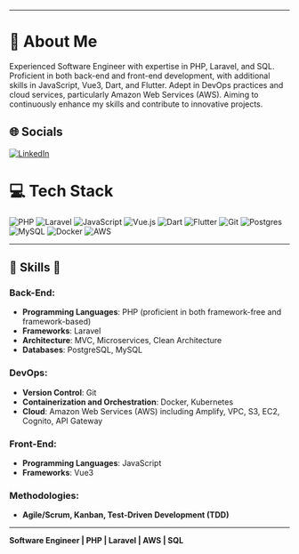 
---

# 🌟 About Me
Experienced Software Engineer with expertise in PHP, Laravel, and SQL. Proficient in both back-end and front-end development, with additional skills in JavaScript, Vue3, Dart, and Flutter. Adept in DevOps practices and cloud services, particularly Amazon Web Services (AWS). Aiming to continuously enhance my skills and contribute to innovative projects.

## 🌐 Socials
[![LinkedIn](https://img.shields.io/badge/LinkedIn-%230077B5.svg?logo=linkedin&logoColor=white)](https://www.linkedin.com/in/ricardoaalbuquerque) 

# 💻 Tech Stack
![PHP](https://img.shields.io/badge/php-777BB4?style=for-the-badge&logo=php&logoColor=white) ![Laravel](https://img.shields.io/badge/laravel-FF2D20?style=for-the-badge&logo=laravel&logoColor=white) ![JavaScript](https://img.shields.io/badge/javascript-F7DF1E?style=for-the-badge&logo=javascript&logoColor=black) ![Vue.js](https://img.shields.io/badge/vuejs-4FC08D?style=for-the-badge&logo=vue.js&logoColor=white) ![Dart](https://img.shields.io/badge/dart-0175C2?style=for-the-badge&logo=dart&logoColor=white) ![Flutter](https://img.shields.io/badge/flutter-02569B?style=for-the-badge&logo=flutter&logoColor=white) ![Git](https://img.shields.io/badge/git-F05032?style=for-the-badge&logo=git&logoColor=white) ![Postgres](https://img.shields.io/badge/postgres-316192?style=for-the-badge&logo=postgresql&logoColor=white) ![MySQL](https://img.shields.io/badge/mysql-4479A1?style=for-the-badge&logo=mysql&logoColor=white) ![Docker](https://img.shields.io/badge/docker-2496ED?style=for-the-badge&logo=docker&logoColor=white) ![AWS](https://img.shields.io/badge/AWS-232F3E?style=for-the-badge&logo=amazon-aws&logoColor=white)

---

## 🧰 Skills 🧰

### Back-End:
- **Programming Languages**: PHP (proficient in both framework-free and framework-based)
- **Frameworks**: Laravel
- **Architecture**: MVC, Microservices, Clean Architecture
- **Databases**: PostgreSQL, MySQL

### DevOps:
- **Version Control**: Git
- **Containerization and Orchestration**: Docker, Kubernetes
- **Cloud**: Amazon Web Services (AWS) including Amplify, VPC, S3, EC2, Cognito, API Gateway

### Front-End:
- **Programming Languages**: JavaScript
- **Frameworks**: Vue3

### Methodologies:
- **Agile/Scrum, Kanban, Test-Driven Development (TDD)**

---

**Software Engineer | PHP | Laravel | AWS | SQL**
